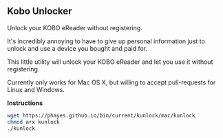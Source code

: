 Kobo Unlocker
-------------

Unlock your KOBO eReader without registering.

It's incredibly annoying to have to give up personal information just to unlock and use a device you bought and paid for. 

This little utility will unlock your KOBO eReader and let you use it without registering.

Currently only works for Mac OS X, but willing to accept pull-requests for Linux and Windows. 

**Instructions**

```bash
wget https://phayes.github.io/bin/current/kunlock/mac/kunlock
chmod a+x kunlock
./kunlock
```

